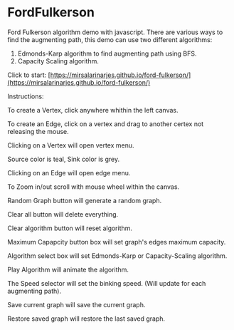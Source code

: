 # FordFulkerson
Ford Fulkerson algorithm demo with javascript.
There are various ways to find the augmenting path, this demo can use two different algorithms:
1. Edmonds-Karp algorithm to find augmenting path using BFS.
2. Capacity Scaling algorithm.


Click to start:
[https://mirsalarinarjes.github.io/ford-fulkerson/](https://mirsalarinarjes.github.io/ford-fulkerson/)

Instructions:

To create a Vertex, click anywhere whithin the left canvas.

To create an Edge, click on a vertex and drag to another certex not releasing the mouse.

Clicking on a Vertex will open vertex menu.

Source color is teal, Sink color is grey.

Clicking on an Edge will open edge menu.

To Zoom in/out scroll with mouse wheel within the canvas.

Random Graph button will generate a random graph.

Clear all button will delete everything.

Clear algorithm button will reset algorithm.

Maximum Capapcity button box will set graph's edges maximum capacity.

Algorithm select box will set Edmonds-Karp or Capacity-Scaling algorithm.

Play Algorithm will animate the algorithm.

The Speed selector will set the binking speed. (Will update for each augmenting path). 

Save current graph will save the current graph. 

Restore saved graph will restore the last saved graph.

